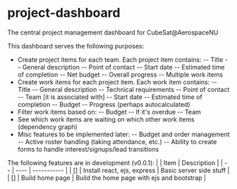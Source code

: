 # project-dashboard
The central project management dashboard for CubeSat@AerospaceNU

This dashboard serves the following purposes:
- Create project items for each team. Each project item contains:
	-- Title
	-- General description
	-- Point of contact
	-- Start date
	-- Estimated time of completion
	-- Net budget
	-- Overall progress
	-- Multiple work items
- Create work items for each project item. Each work item contains:
	-- Title
	-- General description
	-- Technical requirements
	-- Point of contact
	-- Team [it is associated with]
	-- Start date
	-- Estimated time of completion 
	-- Budget
	-- Progress (perhaps autocalculated)
- Filter work items based on:
	-- Budget
	-- If it's overdue
	-- Team
- See which work items are waiting on which other work items (dependency graph)
- Misc features to be implemented later:
	-- Budget and order management
	-- Active roster handling (taking attendance, etc.)
	-- Ability to create forms to handle interest/signups/lead transitions

The following features are in development (v0.0.1):
|    | Item | Description |
| -- | ---- | ----------- |
| [] | Install react, ejs, express | Basic server side stuff |
| [] | Build home page | Build the home page with ejs and bootstrap |
